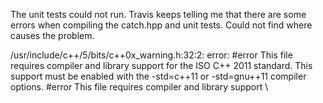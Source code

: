 The unit tests could not run.
Travis keeps telling me that there are some errors when compiling the catch.hpp and unit tests.
Could not find where causes the problem.

/usr/include/c++/5/bits/c++0x_warning.h:32:2: error: #error This file requires compiler and library support for the ISO C++ 2011 standard. This support must be enabled with the -std=c++11 or -std=gnu++11 compiler options.
#error This file requires compiler and library support \
